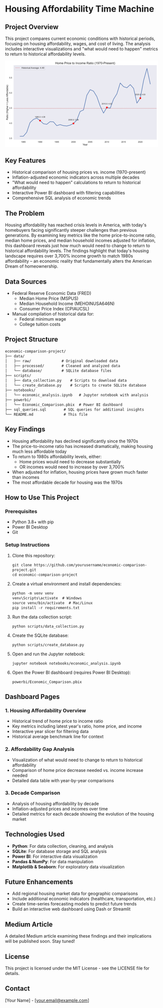 # Housing Affordability Time Machine

## Project Overview
This project compares current economic conditions with historical periods, focusing on housing affordability, wages, and cost of living. The analysis includes interactive visualizations and "what would need to happen" metrics to return to historical affordability levels.

![Housing Affordability Trend](data/processed/housing_affordability_trend.png)

## Key Features
- Historical comparison of housing prices vs. income (1970-present)
- Inflation-adjusted economic indicators across multiple decades
- "What would need to happen" calculations to return to historical affordability
- Interactive Power BI dashboard with filtering capabilities
- Comprehensive SQL analysis of economic trends

## The Problem
Housing affordability has reached crisis levels in America, with today's homebuyers facing significantly steeper challenges than previous generations. By examining key metrics like the home price-to-income ratio, median home prices, and median household incomes adjusted for inflation, this dashboard reveals just how much would need to change to return to historical affordability levels. The findings highlight that today's housing landscape requires over 3,700% income growth to match 1980s affordability – an economic reality that fundamentally alters the American Dream of homeownership.

## Data Sources
- Federal Reserve Economic Data (FRED)
  - Median Home Price (MSPUS)
  - Median Household Income (MEHOINUSA646N)
  - Consumer Price Index (CPIAUCSL)
- Manual compilation of historical data for:
  - Federal minimum wage
  - College tuition costs

## Project Structure
```
economic-comparison-project/
├── data/
│   ├── raw/              # Original downloaded data
│   ├── processed/        # Cleaned and analyzed data
│   └── database/         # SQLite database files
├── scripts/
│   ├── data_collection.py    # Scripts to download data
│   └── create_database.py    # Scripts to create SQLite database
├── notebooks/
│   └── economic_analysis.ipynb   # Jupyter notebook with analysis
├── powerbi/
│   └── Economic_Comparison.pbix  # Power BI dashboard
├── sql_queries.sql        # SQL queries for additional insights
└── README.md              # This file
```

## Key Findings
- Housing affordability has declined significantly since the 1970s
- The price-to-income ratio has increased dramatically, making housing much less affordable today
- To return to 1980s affordability levels, either:
  - Home prices would need to decrease substantially
  - OR incomes would need to increase by over 3,700%
- When adjusted for inflation, housing prices have grown much faster than incomes
- The most affordable decade for housing was the 1970s

## How to Use This Project

### Prerequisites
- Python 3.8+ with pip
- Power BI Desktop
- Git

### Setup Instructions
1. Clone this repository:
   ```
   git clone https://github.com/yourusername/economic-comparison-project.git
   cd economic-comparison-project
   ```

2. Create a virtual environment and install dependencies:
   ```
   python -m venv venv
   venv\Scripts\activate  # Windows
   source venv/bin/activate  # Mac/Linux
   pip install -r requirements.txt
   ```

3. Run the data collection script:
   ```
   python scripts/data_collection.py
   ```

4. Create the SQLite database:
   ```
   python scripts/create_database.py
   ```

5. Open and run the Jupyter notebook:
   ```
   jupyter notebook notebooks/economic_analysis.ipynb
   ```

6. Open the Power BI dashboard (requires Power BI Desktop):
   ```
   powerbi/Economic_Comparison.pbix
   ```

## Dashboard Pages

### 1. Housing Affordability Overview
- Historical trend of home price to income ratio
- Key metrics including latest year's ratio, home price, and income
- Interactive year slicer for filtering data
- Historical average benchmark line for context

### 2. Affordability Gap Analysis
- Visualization of what would need to change to return to historical affordability
- Comparison of home price decrease needed vs. income increase needed
- Detailed data table with year-by-year comparisons

### 3. Decade Comparison
- Analysis of housing affordability by decade
- Inflation-adjusted prices and incomes over time
- Detailed metrics for each decade showing the evolution of the housing market

## Technologies Used
- **Python**: For data collection, cleaning, and analysis
- **SQLite**: For database storage and SQL analysis
- **Power BI**: For interactive data visualization
- **Pandas & NumPy**: For data manipulation
- **Matplotlib & Seaborn**: For exploratory data visualization

## Future Enhancements
- Add regional housing market data for geographic comparisons
- Include additional economic indicators (healthcare, transportation, etc.)
- Create time-series forecasting models to predict future trends
- Build an interactive web dashboard using Dash or Streamlit

## Medium Article
A detailed Medium article examining these findings and their implications will be published soon. Stay tuned!

## License
This project is licensed under the MIT License - see the LICENSE file for details.

## Contact
[Your Name] - [your.email@example.com]

